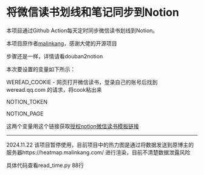 # 将微信读书划线和笔记同步到Notion


本项目通过Github Action每天定时同步微信读书划线到Notion。

本项目原作者[malinkang](https://github.com/malinkang/)，感谢大佬的开源项目


步骤还是一样，详情请看douban2notion

本次要设置的变量如下所示：

WEREAD_COOKIE - 网页打开微信读书，登录自己的账号后找到 weread.qq.com 的请求，将cook粘出来

NOTION_TOKEN

NOTION_PAGE

这两个变量用这个链接获取[授权notion微信读书模板链接](https://api.notion.com/v1/oauth/authorize?client_id=f86ce456-f9cb-4cd5-8e4b-07bd9e18a8f8&response_type=code&owner=user&redirect_uri=https%3A%2F%2Fnotion-auth.malinkang.com%2Fweread2notionpro-oauth-callback)


---
2024.11.22
该项目暂停使用，目前项目中的热力图是通过将数据发送到原博主的服务器https://heatmap.malinkang.com/  进行渲染，目前不清楚数据泄露风险

具体代码查看read_time.py  88行
